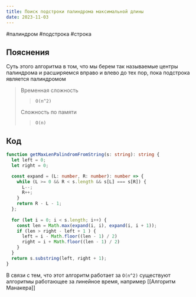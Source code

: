 ```yaml
---
title: Поиск подстроки палиндрома максимальной длины
date: 2023-11-03
---
```

#палиндром #подстрока #строка

## Пояснения
Суть этого алгоритма в том, что мы берем так называемые центры палиндрома и расширяемся вправо и влево до тех пор, пока подстрока является палиндромом

> Временная сложность
> > `O(n^2)`
> 
> Сложность по памяти
> > `O(n)`

## Код
```ts
function getMaxLenPalindromFromString(s: string): string {
  let left = 0;
  let right = 0;

  const expand = (L: number, R: number): number => {
    while (L >= 0 && R < s.length && s[L] === s[R]) {
      L--;
      R++;
    }
    return R - L - 1;
  };
   
  for (let i = 0; i < s.length; i++) {
    const len = Math.max(expand(i, i), expand(i, i + 1));
    if (len > right - left + 1 ) {
      left = i - Math.floor((len - 1) / 2)
      right = i + Math.floor((len - 1) / 2)
    }
  }
  return s.substring(left, right + 1);
}
```

В связи с тем, что этот алгоритм работает за `O(n^2)` существуют алгоритмы работающее за линейное время, например [[Алгоритм Манакера]]

